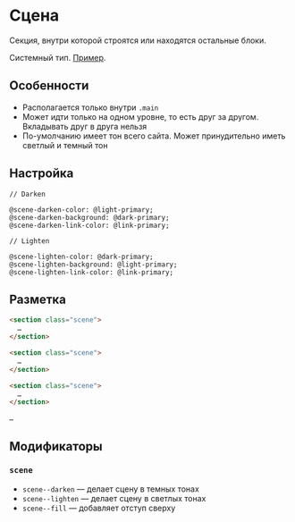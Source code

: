 # Сцена

Секция, внутри которой строятся или находятся остальные блоки.

Системный тип. [Пример](http://sedona.stage.constlab.ru/blocks/scene/).

## Особенности

* Располагается только внутри `.main`
* Может идти только на одном уровне, то есть друг за другом. Вкладывать друг в друга нельзя
* По-умолчанию имеет тон всего сайта. Может принудительно иметь светлый и темный тон


## Настройка

```less
// Darken

@scene-darken-color: @light-primary;
@scene-darken-background: @dark-primary;
@scene-darken-link-color: @link-primary;

// Lighten

@scene-lighten-color: @dark-primary;
@scene-lighten-background: @light-primary;
@scene-lighten-link-color: @link-primary;
```

## Разметка

```html
<section class="scene">
  …
</section>

<section class="scene">
  …
</section>

<section class="scene">
  …
</section>

…
```

## Модификаторы

### `scene`

* `scene--darken` — делает сцену в темных тонах
* `scene--lighten` — делает сцену в светлых тонах
* `scene--fill` — добавляет отступ сверху
